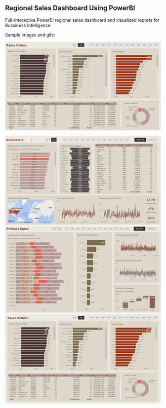 ## Regional Sales Dashboard Using PowerBI

Full-interactive PowerBI regional sales dashboard and visualized reports for Bussiness Intelligence.

Sample images and gifs:

![](./img/sales_1.png)

![](./img/sales_2.png)
![](./img/sales_3.png)
![](./img/animation-min.gif)
